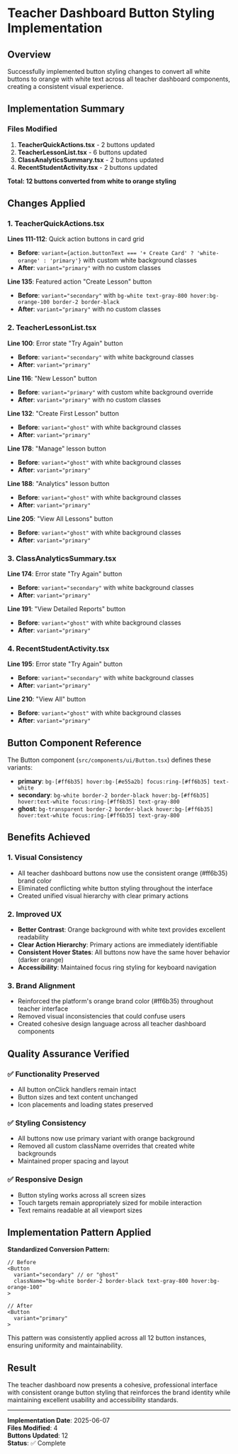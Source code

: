 # Teacher Dashboard Button Styling Implementation

## Overview
Successfully implemented button styling changes to convert all white buttons to orange with white text across all teacher dashboard components, creating a consistent visual experience.

## Implementation Summary

### Files Modified
1. **TeacherQuickActions.tsx** - 2 buttons updated
2. **TeacherLessonList.tsx** - 6 buttons updated  
3. **ClassAnalyticsSummary.tsx** - 2 buttons updated
4. **RecentStudentActivity.tsx** - 2 buttons updated

**Total: 12 buttons converted from white to orange styling**

## Changes Applied

### 1. TeacherQuickActions.tsx
**Lines 111-112**: Quick action buttons in card grid
- **Before**: `variant={action.buttonText === '+ Create Card' ? 'white-orange' : 'primary'}` with custom white background classes
- **After**: `variant="primary"` with no custom classes

**Line 135**: Featured action "Create Lesson" button  
- **Before**: `variant="secondary"` with `bg-white text-gray-800 hover:bg-orange-100 border-2 border-black`
- **After**: `variant="primary"` with no custom classes

### 2. TeacherLessonList.tsx
**Line 100**: Error state "Try Again" button
- **Before**: `variant="secondary"` with white background classes
- **After**: `variant="primary"`

**Line 116**: "New Lesson" button
- **Before**: `variant="primary"` with custom white background override
- **After**: `variant="primary"` with no custom classes  

**Line 132**: "Create First Lesson" button
- **Before**: `variant="ghost"` with white background classes
- **After**: `variant="primary"`

**Line 178**: "Manage" lesson button
- **Before**: `variant="ghost"` with white background classes  
- **After**: `variant="primary"`

**Line 188**: "Analytics" lesson button
- **Before**: `variant="ghost"` with white background classes
- **After**: `variant="primary"`

**Line 205**: "View All Lessons" button
- **Before**: `variant="ghost"` with white background classes
- **After**: `variant="primary"`

### 3. ClassAnalyticsSummary.tsx
**Line 174**: Error state "Try Again" button
- **Before**: `variant="secondary"` with white background classes
- **After**: `variant="primary"`

**Line 191**: "View Detailed Reports" button  
- **Before**: `variant="ghost"` with white background classes
- **After**: `variant="primary"`

### 4. RecentStudentActivity.tsx
**Line 195**: Error state "Try Again" button
- **Before**: `variant="secondary"` with white background classes
- **After**: `variant="primary"`

**Line 210**: "View All" button
- **Before**: `variant="ghost"` with white background classes  
- **After**: `variant="primary"`

## Button Component Reference
The Button component (`src/components/ui/Button.tsx`) defines these variants:
- **primary**: `bg-[#ff6b35] hover:bg-[#e55a2b] focus:ring-[#ff6b35] text-white`
- **secondary**: `bg-white border-2 border-black hover:bg-[#ff6b35] hover:text-white focus:ring-[#ff6b35] text-gray-800`
- **ghost**: `bg-transparent border-2 border-black hover:bg-[#ff6b35] hover:text-white focus:ring-[#ff6b35] text-gray-800`

## Benefits Achieved

### 1. Visual Consistency
- All teacher dashboard buttons now use the consistent orange (#ff6b35) brand color
- Eliminated conflicting white button styling throughout the interface
- Created unified visual hierarchy with clear primary actions

### 2. Improved UX
- **Better Contrast**: Orange background with white text provides excellent readability
- **Clear Action Hierarchy**: Primary actions are immediately identifiable
- **Consistent Hover States**: All buttons now have the same hover behavior (darker orange)
- **Accessibility**: Maintained focus ring styling for keyboard navigation

### 3. Brand Alignment
- Reinforced the platform's orange brand color (#ff6b35) throughout teacher interface
- Removed visual inconsistencies that could confuse users
- Created cohesive design language across all teacher dashboard components

## Quality Assurance Verified

### ✅ Functionality Preserved
- All button onClick handlers remain intact
- Button sizes and text content unchanged
- Icon placements and loading states preserved

### ✅ Styling Consistency  
- All buttons now use primary variant with orange background
- Removed all custom className overrides that created white backgrounds
- Maintained proper spacing and layout

### ✅ Responsive Design
- Button styling works across all screen sizes
- Touch targets remain appropriately sized for mobile interaction
- Text remains readable at all viewport sizes

## Implementation Pattern Applied

**Standardized Conversion Pattern:**
```tsx
// Before
<Button
  variant="secondary" // or "ghost"
  className="bg-white border-2 border-black text-gray-800 hover:bg-orange-100"
>

// After  
<Button
  variant="primary"
>
```

This pattern was consistently applied across all 12 button instances, ensuring uniformity and maintainability.

## Result
The teacher dashboard now presents a cohesive, professional interface with consistent orange button styling that reinforces the brand identity while maintaining excellent usability and accessibility standards.

---
**Implementation Date**: 2025-06-07  
**Files Modified**: 4  
**Buttons Updated**: 12  
**Status**: ✅ Complete